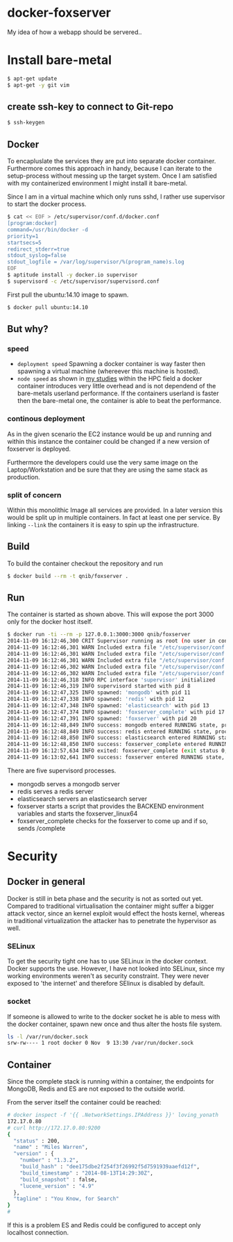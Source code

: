 docker-foxserver
================

My idea of how a webapp should be servered..

# Install bare-metal

```bash
$ apt-get update
$ apt-get -y git vim
```

## create ssh-key to connect to Git-repo

```bash
$ ssh-keygen
```


## Docker

To encapluslate the services they are put into separate docker container.
Furthermore comes this approach in handy, because I can iterate to the setup-process without messing up the
target system. Once I am satisfied with my containerized environment I might install it bare-metal.

Since I am in a virtual machine which only runs sshd, I rather use supervisor to start the docker process.

```bash
$ cat << EOF > /etc/supervisor/conf.d/docker.conf
[program:docker]
command=/usr/bin/docker -d
priority=1
startsecs=5
redirect_stderr=true
stdout_syslog=false
stdout_logfile = /var/log/supervisor/%(program_name)s.log
EOF
$ aptitude install -y docker.io supervisor
$ supervisord -c /etc/supervisor/supervisord.conf
```

First pull the ubuntu:14.10 image to spawn.

```bash
$ docker pull ubuntu:14.10
```

## But why?

### speed

- `deployment speed` Spawning a docker container is way faster then spawning a virtual machine (whereever this machine is hosted).
- `node speed` as shown in [my studies](http://qnib.org/qnibterminal/2014/11/06/Containerized-MPI-workloads/) within the HPC field a docker container introduces very little overhead and is not dependend of the bare-metals userland performance. If the containers userland is faster then the bare-metal one, the container is able to beat the performance.


### continous deployment
As in the given scenario the EC2 instance would be up and running and within this instance the container could be changed 
if a new version of foxserver is deployed.

Furthermore the developers could use the very same image on the Laptop/Workstation and be sure that they are using the same stack as production.


### split of concern

Within this monolithic Image all services are provided. In a later version this would be split up in multiple containers. In fact at least one per
service. By linking ```--link``` the containers it is easy to spin up the infrastructure.

## Build

To build the container checkout the repository and run

```bash
$ docker build --rm -t qnib/foxserver .
```

## Run

The container is started as shown above. This will expose the port 3000 only for the docker host itself.

```bash
$ docker run -ti --rm -p 127.0.0.1:3000:3000 qnib/foxserver
2014-11-09 16:12:46,300 CRIT Supervisor running as root (no user in config file)
2014-11-09 16:12:46,301 WARN Included extra file "/etc/supervisor/conf.d/foxserver_complete.conf" during parsing
2014-11-09 16:12:46,301 WARN Included extra file "/etc/supervisor/conf.d/foxserver.conf" during parsing
2014-11-09 16:12:46,301 WARN Included extra file "/etc/supervisor/conf.d/redis.conf" during parsing
2014-11-09 16:12:46,302 WARN Included extra file "/etc/supervisor/conf.d/mongodb.conf" during parsing
2014-11-09 16:12:46,302 WARN Included extra file "/etc/supervisor/conf.d/elasticsearch.conf" during parsing
2014-11-09 16:12:46,318 INFO RPC interface 'supervisor' initialized
2014-11-09 16:12:46,319 INFO supervisord started with pid 8
2014-11-09 16:12:47,325 INFO spawned: 'mongodb' with pid 11
2014-11-09 16:12:47,338 INFO spawned: 'redis' with pid 12
2014-11-09 16:12:47,348 INFO spawned: 'elasticsearch' with pid 13
2014-11-09 16:12:47,374 INFO spawned: 'foxserver_complete' with pid 17
2014-11-09 16:12:47,391 INFO spawned: 'foxserver' with pid 20
2014-11-09 16:12:48,849 INFO success: mongodb entered RUNNING state, process has stayed up for > than 1 seconds (startsecs)
2014-11-09 16:12:48,849 INFO success: redis entered RUNNING state, process has stayed up for > than 1 seconds (startsecs)
2014-11-09 16:12:48,850 INFO success: elasticsearch entered RUNNING state, process has stayed up for > than 1 seconds (startsecs)
2014-11-09 16:12:48,850 INFO success: foxserver_complete entered RUNNING state, process has stayed up for > than 1 seconds (startsecs)
2014-11-09 16:12:57,634 INFO exited: foxserver_complete (exit status 0; expected)
2014-11-09 16:13:02,641 INFO success: foxserver entered RUNNING state, process has stayed up for > than 15 seconds (startsecs)
```

There are five supervisord processes.

- mongodb serves a mongodb server
- redis serves a redis server
- elasticsearch servers an elasticsearch server
- foxserver starts a script that provides the BACKEND environment variables and starts the foxserver_linux64 
- foxserver_complete checks for the foxserver to come up and if so, sends /complete

# Security

## Docker in general

Docker is still in beta phase and the security is not as sorted out yet. 
Compared to traditional virtualisation the container might suffer a bigger attack vector, since an kernel exploit would effect the hosts kernel, whereas
in traditional virtualization the attacker has to penetrate the hypervisor as well.

### SELinux

To get the security tight one has to use SELinux in the docker context. Docker supports the use.
However, I have not looked into SELinux, since my working environments weren't as security constraint. They were never exposed to 
'the internet' and therefore SElinux is disabled by default.

### socket

If someone is allowed to write to the docker socket he is able to mess with the docker container, spawn new once and thus alter the hosts file system.

```bash
ls -l /var/run/docker.sock
srw-rw---- 1 root docker 0 Nov  9 13:30 /var/run/docker.sock
```

## Container
Since the complete stack is running within a container, the endpoints for MongoDB, Redis and ES are not exposed to the outside world.

From the server itself the container could be reached:

```bash
# docker inspect -f '{{ .NetworkSettings.IPAddress }}' loving_yonath
172.17.0.80
# curl http://172.17.0.80:9200
{
  "status" : 200,
  "name" : "Miles Warren",
  "version" : {
    "number" : "1.3.2",
    "build_hash" : "dee175dbe2f254f3f26992f5d7591939aaefd12f",
    "build_timestamp" : "2014-08-13T14:29:30Z",
    "build_snapshot" : false,
    "lucene_version" : "4.9"
  },
  "tagline" : "You Know, for Search"
}
#
```

If this is a problem ES and Redis could be configured to accept only localhost connection. 

